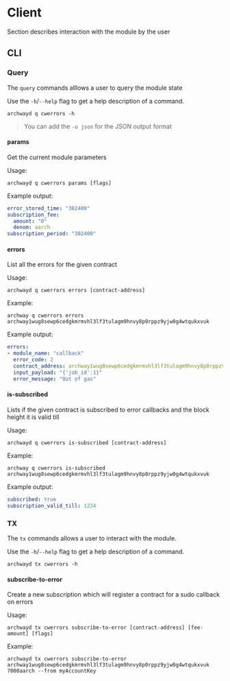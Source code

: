 # Client

Section describes interaction with the module by the user

## CLI

### Query

The `query` commands alllows a user to query the module state

Use the `-h`/`--help` flag to get a help description of a command.

`archwayd q cwerrors -h`

> You can add the `-o json` for the JSON output format

#### params

Get the current module parameters

Usage:

`archwayd q cwerrors params [flags]`

Example output:

```yaml
error_stored_time: "302400"
subscription_fee:
  amount: "0"
  denom: aarch
subscription_period: "302400"
```

#### errors

List all the errors for the given contract

Usage:

`archwayd q cwerrors errors [contract-address]`

Example:

`archway q cwerrors errors archway1wug8sewp6cedgkmrmvhl3lf3tulagm9hnvy8p0rppz9yjw0g4wtqukxvuk`

Example output:

```yaml
errors:
- module_name: "callback"
  error_code: 2
  contract_address: archway1wug8sewp6cedgkmrmvhl3lf3tulagm9hnvy8p0rppz9yjw0g4wtqukxvuk
  input_payload: "{'job_id':1}"
  error_message: "Out of gas"
```

#### is-subscribed

Lists if the given contract is subscribed to error callbacks and the block height it is valid till

Usage:

`archwayd q cwerrors is-subscribed [contract-address]`

Example:

`archway q cwerrors is-subscribed archway1wug8sewp6cedgkmrmvhl3lf3tulagm9hnvy8p0rppz9yjw0g4wtqukxvuk`

Example output:

```yaml
subscribed: true
subscription_valid_till: 1234
```

### TX

The `tx` commands allows a user to interact with the module.

Use the `-h`/`--help` flag to get a help description of a command.

`archwayd tx cwerrors -h`


#### subscribe-to-error

Create a new subscription which will register a contract for a sudo callback on errors

Usage: 

`archwayd tx cwerrors subscribe-to-error [contract-address] [fee-amount] [flags]`

Example:

`archwayd tx cwerrors subscribe-to-error archway1wug8sewp6cedgkmrmvhl3lf3tulagm9hnvy8p0rppz9yjw0g4wtqukxvuk 7000aarch --from myAccountKey`